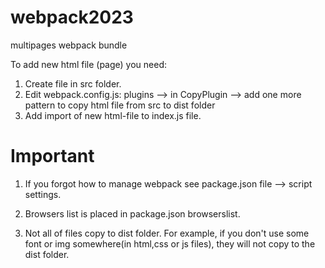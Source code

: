 # webpack2023
multipages webpack bundle

To add new html file (page) you need:
1. Create file in src folder.
2. Edit webpack.config.js: plugins --> in CopyPlugin --> add one more pattern to copy html file from src to dist folder
3. Add import of new html-file to index.js file.

# Important
1. If you forgot how to manage webpack see package.json file --> script settings.

2. Browsers list is placed in package.json browserslist.

3. Not all of files copy to dist folder. For example, if you don't use some font or img somewhere(in html,css or js files), they will not copy to the dist folder.